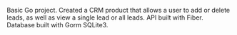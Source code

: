 Basic Go project.
Created a CRM product that allows a user to add or delete leads, as well as view a single lead or all leads.
API built with Fiber.
Database built with Gorm SQLite3.
